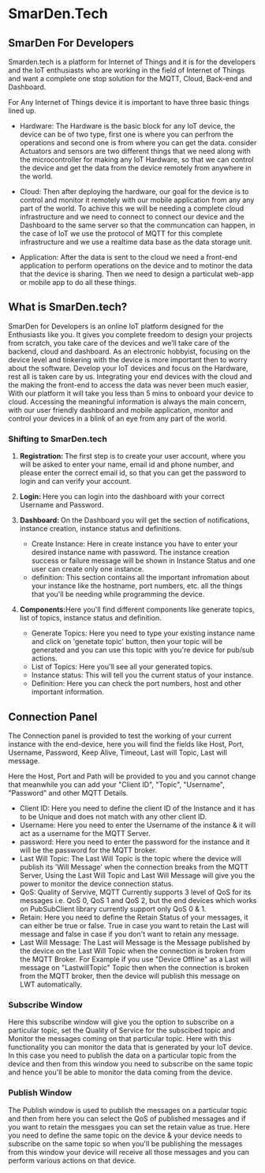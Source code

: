 # SmarDen.Tech

## SmarDen For Developers 
Smarden.tech is a platform for Internet of Things and it is for the developers and the IoT enthusiasts who are working in the field of Internet of Things and want a complete one stop solution for the MQTT, Cloud, Back-end and Dashboard.

 For Any Internet of Things device it is important to have three basic things lined up. 
 - Hardware: The Hardware is the basic block for any IoT device, the device can be of two type, first one is where you can perfrom the operations and second one is from where you can get the data. consider Actuators and sensors are two different things that we need along with the microcontroller for making any IoT Hardware, so that we can control the device and get the data from the device remotely from anywhere in the world. 

 - Cloud: Then after deploying the hardware, our goal for the device is to control and monitor it remotely with our mobile application from any any part of the world. To achive this we will be needing a complete cloud infrastructure and we need to connect to connect our device and the Dashboard to the same server so that the communcation can happen, in the case of IoT we use the protocol of MQTT for this complete infrastructure and we use a realtime data base as the data storage unit. 

 - Application: After the data is sent to the cloud we need a front-end application to perform operations on the device and to motinor the data that the device is sharing. Then we need to design a particulat web-app or mobile app to do all these things. 

## What is SmarDen.tech? 

SmarDen for Developers is an online IoT platform designed for the Enthusiasts like you. It gives you complete freedom to design your projects from scratch, you take care of the devices and we’ll take care of the backend, cloud and dashboard.
As an electronic hobbyist, focusing on the device level and tinkering with the device is more important then to worry about the software. Develop your IoT devices and focus on the Hardware, rest all is taken care by us.
Integrating your end devices with the cloud and the making the front-end to access the data was never been much easier, With our platform it will take you less than 5 mins to onboard your device to cloud. 
Accessing the meaningful information is always the main concern, with our user friendly dashboard and mobile application, monitor and control your devices in a blink of an eye from any part of the world. 

### Shifting to SmarDen.tech 
1. <b>Registration: </b>The first step is to create your user account, where you will be asked to enter your name, email id and phone number, and please enter the correct email id, so that you can get the password to login and can verify your account.
  

2. <b>Login: </b>Here you can login into the dashboard with your correct Username and Password.
   

3.  <b>Dashboard: </b>On the Dashboard you will get the section of notifications, instance creation, instance status and definitions.
       - Create Instance: Here in create instance you have to enter your desired instance name with password. The instance creation success or failure message will be shown in Instance Status and one user can create only one instance.
       - definition: This section contains all the important infromation about your instance like the hostname, port numbers, etc. all the things that you'll be needing while programming the device. 
 
4. <b>Components:</b>Here you'll find different components like generate topics, list of topics, instance status and definition. 
      - Generate Topics: Here you need to type your existing instance name and click on 'genetate topic' button, then your topic will be generated and you can use this topic with you're device for pub/sub actions. 
      - List of Topics: Here you'll see all your generated topics. 
      - Instance status: This will tell you the current status of your instance. 
      - Definition: Here you can check the port numbers, host and other important information. 
      
## Connection Panel
The Connection panel is provided to test the working of your current instance with the end-device, here you will find the fields like Host, Port, Username, Password, Keep Alive, Timeout, Last will Topic, Last will message.

 Here the Host, Port and Path will be provided to you and you cannot change that meanwhile you can add your "Client ID", "Topic", "Username", "Password" and other MQTT Details.
 - Client ID: Here you need to define the client ID of the Instance and it has to be Unique and does not match with any other client ID. 
 - Username: Here you need to enter the Username of the instance & it will act as a username for the MQTT Server. 
 - password: Here you need to enter the password for the instance and it will be the password for the MQTT broker.
 - Last Will Topic: The Last Will Topic is the topic where the device will publish its 'Will Message' when the connection breaks from the MQTT Server, Using the Last Will Topic and Last Will Message will give you the power to monitor the device connection status. 
 - QoS: Quality of Servive, MQTT Currently supports 3 level of QoS for its messages i.e.  QoS 0, QoS 1 and QoS 2, but the end devices which works on PubSubClient library currently support only QoS 0 & 1. 
 - Retain: Here you need to define the Retain Status of your messages, it can either be true or false. True in case you want to retain the Last will message and false in case if you don't want to retain any message. 
 - Last Will Message: The Last will Message is the Message published by the device on the Last Will Topic when the connection is broken from the MQTT Broker. For Example if you use "Device Offline" as a Last will message on "LastwillTopic" Topic then when the connection is broken from the MQTT broker, then the device will publish this message on LWT automatically.
 
### Subscribe Window
Here this subscribe window will give you the option to subscribe on a particular topic, set the Quality of Service for the subscibed topic and Monitor the messages coming on that particular topic. Here with this functionality you can monitor the data that is generated by your IoT device. In this case you need to publish the data on a particular topic from the device and then from this window you need to subscribe on the same topic and hence you'll be able to monitor the data coming from the device.

### Publish Window
The Publish window is used to publish the messages on a particular topic and then from here you can select the QoS of published messages and if you want to retain the messgaes you can set the retain value as true. Here you need to define the same topic on the device & your device needs to subscribe on the same topic so when you'll be publishing the messages from this window your device will receive all those messages and you can perform various actions on that device. 

      
      
